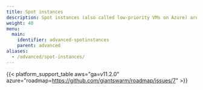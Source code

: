 ```yaml
---
title: Spot instances
description: Spot instances (also called low-priority VMs on Azure) are a simple way to save on compute cost, if your use case permits it. Here you find documentation for using them with Giant Swarm Kubernetes clusters, both on AWS and Microsoft Azure.
weight: 40
menu:
  main:
    identifier: advanced-spotinstances
    parent: advanced
aliases:
  - /advanced/spot-instances/
---
```


{{< platform_support_table aws="ga=v11.2.0" azure="roadmap=https://github.com/giantswarm/roadmap/issues/7" >}}
